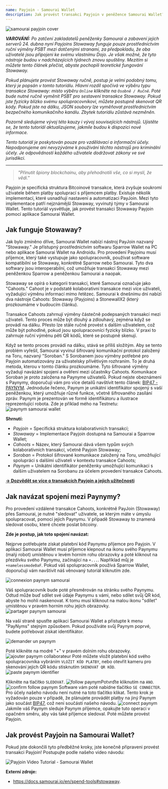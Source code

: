 ```yaml
---
name: Payjoin - Samourai Wallet
description: Jak provést transakci Payjoin v peněžence Samourai Wallet?
---
```

![samourai payjoin cover](assets/cover.webp)

***VAROVÁNÍ:** Po zatčení zakladatelů peněženky Samourai a zabavení jejich serverů 24. dubna nyní Payjoins Stowaway funguje pouze prostřednictvím ruční výměny PSBT mezi dotčenými stranami, za předpokladu, že oba uživatelé jsou připojeni ke svému vlastnímu Dojo. Je však možné, že tyto nástroje budou v nadcházejících týdnech znovu spuštěny. Mezitím si můžete tento článek přečíst, abyste pochopili teoretické fungování Stowaway.*

_Pokud plánujete provést Stowaway ručně, postup je velmi podobný tomu, který je popsán v tomto tutoriálu. Hlavní rozdíl spočívá ve výběru typu transakce Stowaway: místo výběru `Online` klikněte na `Osobně / Ručně`. Poté bude nutné ručně vyměnit PSBT pro sestavení transakce Stowaway. Pokud jste fyzicky blízko svému spolupracovníkovi, můžete postupně skenovat QR kódy. Pokud jste na dálku, JSON soubory lze vyměňovat prostřednictvím bezpečného komunikačního kanálu. Zbytek tutoriálu zůstává nezměněn._

_Pozorně sledujeme vývoj této kauzy i vývoj souvisejících nástrojů. Ujistěte se, že tento tutoriál aktualizujeme, jakmile budou k dispozici nové informace._

_Tento tutoriál je poskytován pouze pro vzdělávací a informační účely. Nepodporujeme ani nevyzýváme k používání těchto nástrojů pro kriminální účely. Je odpovědností každého uživatele dodržovat zákony ve své jurisdikci._

---

> *"Přinutit špiony blockchainu, aby přehodnotili vše, co si myslí, že vědí."*

Payjoin je specifická struktura Bitcoinové transakce, která zvyšuje soukromí uživatele během platby spoluprací s příjemcem platby. Existuje několik implementací, které usnadňují nastavení a automatizaci PayJoin. Mezi tyto implementace patří nejznámější Stowaway, vyvinutý týmy v Samourai Wallet. Tento tutoriál vysvětluje, jak provést transakci Stowaway Payjoin pomocí aplikace Samourai Wallet.

## Jak funguje Stowaway?

Jak bylo zmíněno dříve, Samourai Wallet nabízí nástroj PayJoin nazvaný "Stowaway." Je přístupný prostřednictvím softwaru Sparrow Wallet na PC nebo aplikace Samourai Wallet na Androidu. Pro provedení Payjoinu musí příjemce, který také vystupuje jako spolupracovník, používat software kompatibilní se Stowaway, konkrétně Sparrow nebo Samourai. Tyto dva softwary jsou interoperabilní, což umožňuje transakci Stowaway mezi peněženkou Sparrow a peněženkou Samourai a naopak.

Stowaway se opírá o kategorii transakcí, které Samourai označuje jako "Cahoots." Cahoot je v podstatě kolaborativní transakce mezi více uživateli, vyžadující výměnu informací mimo řetězec. Samourai k dnešnímu dni nabízí dva nástroje Cahoots: Stowaway (Payjoins) a StonewallX2 (který prozkoumáme v budoucím článku).

Transakce Cahoots zahrnují výměny částečně podepsaných transakcí mezi uživateli. Tento proces může být dlouhý a zdlouhavý, zejména když se provádí na dálku. Přesto lze stále ručně provést s dalším uživatelem, což může být pohodlné, pokud jsou spolupracovníci fyzicky blízko. V praxi to zahrnuje ruční výměnu pěti QR kódů, které se postupně skenují.

Když se tento proces provádí na dálku, stává se příliš složitým. Aby se tento problém vyřešil, Samourai vyvinul šifrovaný komunikační protokol založený na Toru, nazvaný "Soroban." S Sorobanem jsou výměny potřebné pro Payjoin automatizovány za uživatelsky přívětivým rozhraním. To je druhá metoda, kterou v tomto článku prozkoumáme.
Tyto šifrované výměny vyžadují navázání spojení a ověření mezi účastníky Cahoots. Komunikace Soroban je proto založena na Paynyme uživatelů. Pokud nejste obeznámeni s Paynymy, doporučuji vám pro více detailů navštívit tento článek: [BIP47 - PAYNYM](https://planb.network/tutorials/privacy/paynym-bip47). Jednoduše řečeno, Paynym je unikátní identifikátor spojený s vaší peněženkou, který umožňuje různé funkce, včetně šifrovaného zasílání zpráv. Paynym je prezentován ve formě identifikátoru a ilustrace reprezentující robota. Zde je příklad mého na Testnetu: ![paynym samourai wallet](assets/en/1.webp)

**Shrnutí:**
- _Payjoin_ = Specifická struktura kolaborativních transakcí;
- _Stowaway_ = Implementace Payjoin dostupná na Samourai a Sparrow Wallet;
- _Cahoots_ = Název, který Samourai dává všem typům svých kolaborativních transakcí, včetně Payjoin Stowaway;
- _Soroban_ = Protokol šifrované komunikace založený na Toru, umožňující spolupráci s dalšími uživateli v kontextu transakce Cahoots;
- _Paynym_ = Unikátní identifikátor peněženky umožňující komunikaci s dalším uživatelem na Sorobanu za účelem provedení transakce Cahoots.

[**-> Dozvědět se více o transakcích Payjoin a jejich užitečnosti**](https://planb.network/tutorials/privacy/payjoin)

## Jak navázat spojení mezi Paynymy?

Pro provedení vzdálené transakce Cahoots, konkrétně PayJoin (Stowaway) přes Samourai, je nutné "sledovat" uživatele, se kterým máte v úmyslu spolupracovat, pomocí jejich Paynymu. V případě Stowaway to znamená sledovat osobu, které chcete poslat bitcoiny.

**Zde je postup, jak toto spojení navázat:**

Nejprve potřebujete získat platební kód Paynymu příjemce pro Payjoin. V aplikaci Samourai Wallet musí příjemce klepnout na ikonu svého Paynymu (malý robot) umístěnou v levém horním rohu obrazovky a poté kliknout na přezdívku svého Paynymu, začínající na `+...`. Například můj je `+namelessmode0aF`. Pokud váš spolupracovník používá Sparrow Wallet, doporučuji vám navštívit náš věnovaný tutoriál kliknutím zde.

![connexion paynym samourai](assets/notext/2.webp)

Váš spolupracovník bude poté přesměrován na stránku svého Paynymu. Odtud může buď sdílet své údaje Paynymu s vámi, nebo sdílet svůj QR kód, abyste ho mohli naskenovat. K tomu musí kliknout na malou ikonu "sdílet" umístěnou v pravém horním rohu jejich obrazovky.
![partager paynym samourai](assets/en/1.webp)

Na vaší straně spusťte aplikaci Samourai Wallet a přistupte k menu "PayNyms" stejným způsobem. Pokud používáte svůj Paynym poprvé, budete potřebovat získat identifikátor.

![demander un paynym](assets/notext/3.webp)

Poté klikněte na modré "+" v pravém dolním rohu obrazovky.
![ajouter paynym collaborateur](assets/notext/4.webp)
Poté můžete vložit platební kód svého spolupracovníka vybráním `VLOŽIT KÓD PLATBY`, nebo otevřít kameru pro skenování jejich QR kódu stisknutím `SKENOVAT QR KÓD`.![paste paynym identifier](assets/notext/5.webp)

Klikněte na tlačítko `SLEDOVAT`.
![follow paynym](assets/notext/6.webp)Potvrďte kliknutím na `ANO`.
![confirm follow paynym](assets/notext/7.webp)
Software vám poté nabídne tlačítko `SE CONNECTER`. Pro účely našeho návodu není nutné na toto tlačítko klikat. Tento krok je vyžadován pouze v případě, že plánujete provádět platby na jiný Paynym jako součást [BIP47](https://planb.network/tutorials/privacy/paynym-bip47), což není součástí našeho návodu.
![connect paynym](assets/notext/8.webp)
Jakmile váš Paynym sleduje Paynym příjemce, opakujte tuto operaci v opačném směru, aby vás také příjemce sledoval. Poté můžete provést Payjoin.

## Jak provést Payjoin na Samourai Wallet?

Pokud jste dokončili tyto předběžné kroky, jste konečně připraveni provést transakci Payjoin! Postupujte podle našeho video návodu:

![Payjoin Video Tutorial - Samourai Wallet](https://youtu.be/FXW6XZim0ww?si=EXalYwK1t9DT48aE)

**Externí zdroje:**
- https://docs.samourai.io/en/spend-tools#stowaway.